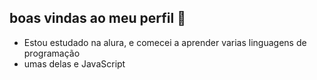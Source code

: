 ## boas vindas ao meu perfil 👋
* Estou estudado na alura, e comecei a aprender varias linguagens de programação
* umas delas e JavaScript

